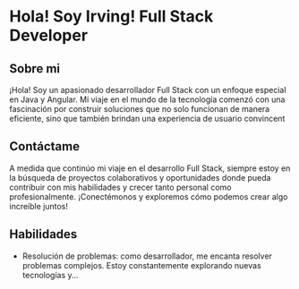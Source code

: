 # Hola! Soy Irving! Full Stack Developer
## Sobre mi
¡Hola! Soy un apasionado desarrollador Full Stack con un enfoque especial en Java y Angular. Mi viaje en el mundo de la tecnología comenzó con una fascinación por construir soluciones que no solo funcionan de manera eficiente, sino que también brindan una experiencia de usuario convincent
## Contáctame
A medida que continúo mi viaje en el desarrollo Full Stack, siempre estoy en la búsqueda de proyectos colaborativos y oportunidades donde pueda contribuir con mis habilidades y crecer tanto personal como profesionalmente. ¡Conectémonos y exploremos cómo podemos crear algo increíble juntos!
## Habilidades
- Resolución de problemas: como desarrollador, me encanta resolver problemas complejos. Estoy constantemente explorando nuevas tecnologías y...